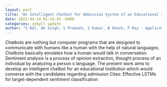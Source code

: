 ```yaml
--- 
layout: post 
title: "An Intelligent Chatbot for Admission System of an Educational Institute and Prediction of User Interest in Taking Admission" 
date: 2022-04-14 01:14:43 -0400 
categories: jekyll update 
author: "S Bal, AK Singh, S Prakash, S Kumar, B Ghosh, P Roy - Applications of Machine" 
--- 
```

Chatbots are nothing but computer programs that are designed to communicate with humans like a human with the help of natural languages. Chatbots basically emulates how a human would talk in conversation. Sentiment analysis is a process of opinion extraction, thought process of an individual by analyzing a person s language. The present work aims to develop an intelligent chatbot for an educational Institution which would converse with the candidates regarding admission Cites: Effective LSTMs for target-dependent sentiment classification